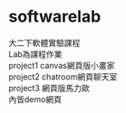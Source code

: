 # softwarelab
 大二下軟體實驗課程  
 Lab為課程作業  
 project1 canvas網頁版小畫家  
 project2 chatroom網頁聊天室  
 project3 網頁版馬力歐  
 內皆demo網頁
